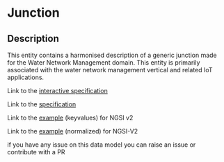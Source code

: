 # Junction

## Description 

This entity contains a harmonised description of a generic junction made for
the Water Network Management domain. This entity is primarily associated
with the water network management vertical and related IoT applications.


Link to the [interactive specification](https://swagger.lab.fiware.org/?url=https://smart-data-models.github.io/dataModel.WaterNetworkManagement/Junction/swagger.yaml)

Link to the [specification](https://smart-data-models.github.io/dataModel.WaterNetworkManagement/Junction/doc/spec.md)

Link to the [example](https://smart-data-models.github.io/dataModel.WaterNetworkManagement/Junction/examples/example.json) (keyvalues) for NGSI v2

Link to the [example](https://smart-data-models.github.io/dataModel.WaterNetworkManagement/Junction/examples/example-normalized.json) (normalized) for NGSI-V2


 if you have any issue on this data model you can raise an issue or contribute with a PR